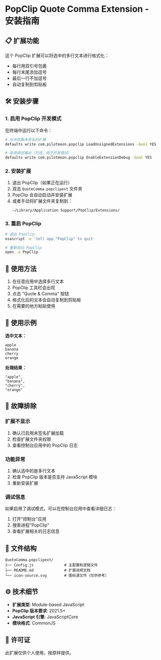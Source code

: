 # PopClip Quote Comma Extension - 安装指南

## 📋 扩展功能

这个 PopClip 扩展可以将选中的多行文本进行格式化：
- 每行用双引号包裹
- 每行末尾添加逗号
- 最后一行不加逗号
- 自动复制到剪贴板

## 🛠️ 安装步骤

### 1. 启用 PopClip 开发模式

在终端中运行以下命令：

```bash
# 允许加载未签名的扩展
defaults write com.pilotmoon.popclip LoadUnsignedExtensions -bool YES

# 启用调试输出（可选，用于开发调试）
defaults write com.pilotmoon.popclip EnableExtensionDebug -bool YES
```

### 2. 安装扩展

1. 退出 PopClip（如果正在运行）
2. 双击 `QuoteComma.popclipext` 文件夹
3. PopClip 会自动启动并安装扩展
4. 或者手动将扩展文件夹复制到：
   ```
   ~/Library/Application Support/PopClip/Extensions/
   ```

### 3. 重启 PopClip

```bash
# 退出 PopClip
osascript -e 'tell app "PopClip" to quit'

# 重新启动 PopClip
open -a PopClip
```

## 🚀 使用方法

1. 在任意应用中选择多行文本
2. PopClip 工具栏会出现
3. 点击 "Quote & Comma" 按钮
4. 格式化后的文本会自动复制到剪贴板
5. 在需要的地方粘贴使用

## 📝 使用示例

**选中文本：**
```
apple
banana
cherry
orange
```

**处理结果：**
```
"apple",
"banana",
"cherry",
"orange"
```

## 🔧 故障排除

### 扩展不显示
1. 确认已启用未签名扩展加载
2. 检查扩展文件夹权限
3. 查看控制台应用中的 PopClip 日志

### 功能异常
1. 确认选中的是多行文本
2. 检查 PopClip 版本是否支持 JavaScript 模块
3. 重新安装扩展

### 调试信息
如果启用了调试模式，可以在控制台应用中查看详细日志：
1. 打开"控制台"应用
2. 搜索进程"PopClip"
3. 查看扩展相关的日志信息

## 📁 文件结构

```
QuoteComma.popclipext/
├── Config.js              # 主配置和逻辑文件
├── README.md              # 扩展说明文档
└── icon-source.svg        # 图标源文件（仅供参考）
```

## ⚙️ 技术细节

- **扩展类型**: Module-based JavaScript
- **PopClip 版本要求**: 2021.5+
- **JavaScript 引擎**: JavaScriptCore
- **模块格式**: CommonJS

## 📄 许可证

此扩展仅供个人使用，按原样提供。
